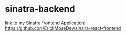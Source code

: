 # sinatra-backend

link to my Sinatra Frontend Application:  https://github.com/ErickMoseDev/sinatra-react-frontend
